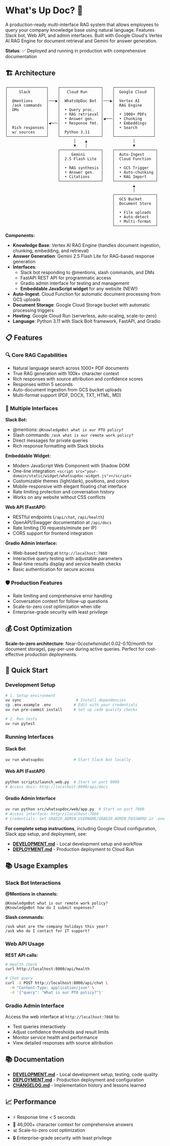 # What's Up Doc? 🤖

A production-ready multi-interface RAG system that allows employees to query your company knowledge base using natural language. Features Slack bot, Web API, and admin interfaces. Built with Google Cloud's Vertex AI RAG Engine for document retrieval and Gemini for answer generation.

**Status**: ✅ Deployed and running in production with comprehensive documentation

## 🏗️ Architecture

```
┌─────────────────┐    ┌──────────────────┐    ┌─────────────────┐
│     Slack       │    │   Cloud Run      │    │  Google Cloud   │
│                 │    │                  │    │                 │
│  @mentions      │───▶│  WhatsUpDoc Bot  │───▶│  Vertex AI      │
│  /ask commands  │    │                  │    │  RAG Engine     │
│  DMs            │    │  • Query proc.   │    │                 │
│                 │    │  • RAG retrieval │    │  • 1000+ PDFs   │
│                 │    │  • Answer gen.   │◀───│  • Chunking     │
│                 │◀───│  • Response fmt. │    │  • Embeddings   │
│  Rich responses │    │                  │    │  • Search       │
│  w/ sources     │    │  Python 3.11     │    │                 │
└─────────────────┘    └──────────────────┘    └─────────────────┘
                              │    ▲                    │
                              ▼    │                    ▼
                       ┌──────────────────┐    ┌──────────────────┐
                       │     Gemini       │    │  Auto-Ingest     │
                       │  2.5 Flash Lite  │    │  Cloud Function  │
                       │                  │    │                  │
                       │  • RAG synthesis │    │  • GCS Trigger   │
                       │  • Answer gen.   │    │  • Auto-chunking │
                       │  • Citations     │    │  • RAG Import    │
                       └──────────────────┘    └──────────────────┘
                                                        ▲
                                                        │
                                               ┌──────────────────┐
                                               │  GCS Bucket      │
                                               │  Document Store  │
                                               │                  │
                                               │  • File uploads  │
                                               │  • Auto-detect   │
                                               │  • Multi-format  │
                                               └──────────────────┘
```

**Components:**
- **Knowledge Base**: Vertex AI RAG Engine (handles document ingestion, chunking, embedding, and retrieval)
- **Answer Generation**: Gemini 2.5 Flash Lite for RAG-based response generation
- **Interfaces**:
  - Slack bot responding to @mentions, slash commands, and DMs
  - FastAPI REST API for programmatic access
  - Gradio admin interface for testing and management
  - **Embeddable JavaScript widget** for any website (NEW!)
- **Auto-Ingest**: Cloud Function for automatic document processing from GCS uploads
- **Document Storage**: Google Cloud Storage bucket with automatic processing triggers
- **Hosting**: Google Cloud Run (serverless, auto-scaling, scale-to-zero)
- **Language**: Python 3.11 with Slack Bolt framework, FastAPI, and Gradio

## 📋 Features

### 🔍 **Core RAG Capabilities**
- Natural language search across 1000+ PDF documents
- True RAG generation with 100k+ character context
- Rich responses with source attribution and confidence scores
- Responses within 5 seconds
- Auto-document ingestion from GCS bucket uploads
- Multi-format support (PDF, DOCX, TXT, HTML, MD)

### 💬 **Multiple Interfaces**

**Slack Bot:**
- @mentions: `@KnowledgeBot what is our PTO policy?`
- Slash commands: `/ask what is our remote work policy?`
- Direct messages for private queries
- Rich response formatting with Slack blocks

**Embeddable Widget:**
- Modern JavaScript Web Component with Shadow DOM
- One-line integration: `<script src="your-domain/static/widget/whatsupdoc-widget.js"></script>`
- Customizable themes (light/dark), positions, and colors
- Mobile-responsive with elegant floating chat interface
- Rate limiting protection and conversation history
- Works on any website without CSS conflicts

**Web API (FastAPI):**
- RESTful endpoints (`/api/chat`, `/api/health`)
- OpenAPI/Swagger documentation at `/api/docs`
- Rate limiting (10 requests/minute per IP)
- CORS support for frontend integration

**Gradio Admin Interface:**
- Web-based testing at `http://localhost:7860`
- Interactive query testing with adjustable parameters
- Real-time results display and service health checks
- Basic authentication for secure access

### 🛡️ **Production Features**
- Rate limiting and comprehensive error handling
- Conversation context for follow-up questions
- Scale-to-zero cost optimization when idle
- Enterprise-grade security with least privilege

## 💰 Cost Optimization

**Scale-to-zero architecture**: Near-$0 cost when idle (~$0.02-0.10/month for document storage), pay-per-use during active queries. Perfect for cost-effective production deployments.

## 🚀 Quick Start

### Development Setup
```bash
# 1. Setup environment
uv sync                        # Install dependencies
cp .env.example .env          # Edit with your credentials
uv run pre-commit install     # Set up code quality checks

# 2. Run tests
uv run pytest
```

### Running Interfaces

#### Slack Bot
```bash
uv run whatsupdoc             # Start Slack bot locally
```

#### Web API (FastAPI)
```bash
python scripts/launch_web.py  # Start on port 8000
# Access docs: http://localhost:8000/api/docs
```

#### Gradio Admin Interface
```bash
uv run python src/whatsupdoc/web/app.py  # Start on port 7860
# Access interface: http://localhost:7860
# Credentials: Set GRADIO_ADMIN_USERNAME/GRADIO_ADMIN_PASSWORD in .env
```

**For complete setup instructions**, including Google Cloud configuration, Slack app setup, and deployment, see:

- **[DEVELOPMENT.md](docs/DEVELOPMENT.md)** - Local development setup and workflow
- **[DEPLOYMENT.md](docs/DEPLOYMENT.md)** - Production deployment to Cloud Run


## 📚 Usage Examples

### Slack Bot Interactions

**@Mentions in channels:**
```
@KnowledgeBot what is our remote work policy?
@KnowledgeBot how do I submit expenses?
```

**Slash commands:**
```
/ask what are the company holidays this year?
/ask who do I contact for IT support?
```

### Web API Usage

**REST API calls:**
```bash
# Health check
curl http://localhost:8000/api/health

# Chat query
curl -X POST http://localhost:8000/api/chat \
  -H "Content-Type: application/json" \
  -d '{"query": "What is our PTO policy?"}'
```

### Gradio Admin Interface

Access the web interface at `http://localhost:7860` to:
- Test queries interactively
- Adjust confidence thresholds and result limits
- Monitor service health and performance
- View detailed responses with source attribution


## 📚 Documentation

- **[DEVELOPMENT.md](docs/DEVELOPMENT.md)** - Local development setup, testing, code quality
- **[DEPLOYMENT.md](docs/DEPLOYMENT.md)** - Production deployment and configuration
- **[CHANGELOG.md](docs/CHANGELOG.md)** - Implementation history and lessons learned

## 📈 Performance

- ⚡ Response time < 5 seconds
- 🎯 46,000+ character context for comprehensive answers
- 📊 Scale-to-zero cost optimization
- 🔒 Enterprise-grade security with least privilege
